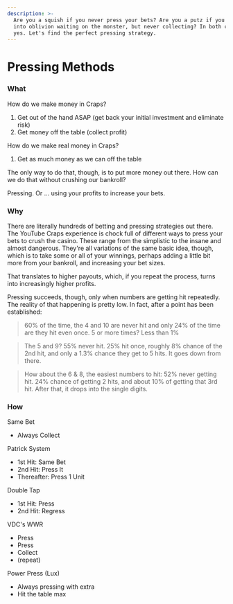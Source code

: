 ```yaml
---
description: >-
  Are you a squish if you never press your bets? Are you a putz if you press
  into oblivion waiting on the monster, but never collecting? In both cases,
  yes. Let's find the perfect pressing strategy.
---
```


# Pressing Methods

### What

How do we make money in Craps?

1. Get out of the hand ASAP \(get back your initial investment and eliminate risk\)
2. Get money off the table \(collect profit\)

How do we make real money in Craps?

1. Get as much money as we can off the table

The only way to do that, though, is to put more money out there. How can we do that without crushing our bankroll?  

Pressing. Or ... using your profits to increase your bets.

### Why

There are literally hundreds of betting and pressing strategies out there. The YouTube Craps experience is chock full of different ways to press your bets to crush the casino. These range from the simplistic to the insane and almost dangerous. They're all variations of the same basic idea, though, which is to take some or all of your winnings, perhaps adding a little bit more from your bankroll, and increasing your bet sizes. 

That translates to higher payouts, which, if you repeat the process, turns into increasingly higher profits.

Pressing succeeds, though, only when numbers are getting hit repeatedly.  The reality of that happening is pretty low. In fact, after a point has been established:

> 60% of the time, the 4 and 10 are never hit and only 24% of the time are they hit even once. 5 or more times? Less than 1%

> The 5 and 9? 55% never hit. 25% hit once, roughly 8% chance of the 2nd hit, and only a 1.3% chance they get to 5 hits. It goes down from there.

> How about the 6 & 8, the easiest numbers to hit: 52% never getting hit. 24% chance of getting 2 hits, and about 10% of getting that 3rd hit. After that, it drops into the single digits.

### How

Same Bet

* Always Collect

Patrick System

* 1st Hit: Same Bet
* 2nd Hit: Press It
* Thereafter: Press 1 Unit

Double Tap

* 1st Hit: Press
* 2nd Hit: Regress

VDC's WWR

* Press
* Press
* Collect
* \(repeat\)

Power Press \(Lux\)

* Always pressing with extra
* Hit the table max





